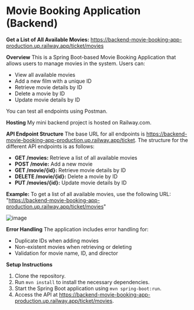 # Movie Booking Application (Backend)


**Get a List of All Available Movies:** https://backend-movie-booking-app-production.up.railway.app/ticket/movies

**Overview**
This is a Spring Boot-based Movie Booking Application that allows users to manage movies in the system. Users can:

- View all available movies
- Add a new film with a unique ID
- Retrieve movie details by ID
- Delete a movie by ID
- Update movie details by ID

You can test all endpoints using Postman.

**Hosting**
My mini backend project is hosted on Railway.com. 

**API Endpoint Structure**
The base URL for all endpoints is https://backend-movie-booking-app-production.up.railway.app/ticket. The structure for the different API endpoints is as follows:

- **GET /movies:** Retrieve a list of all available movies
- **POST /movie:** Add a new movie
- **GET /movie/{id}:** Retrieve movie details by ID
- **DELETE /movie/{id}:** Delete a movie by ID
- **PUT /movies/{id}:** Update movie details by ID

**Example:** To get a list of all available movies, use the following URL: "https://backend-movie-booking-app-production.up.railway.app/ticket/movies"

![image]("postman.png")

**Error Handling**
The application includes error handling for:
- Duplicate IDs when adding movies
- Non-existent movies when retrieving or deleting
- Validation for movie name, ID, and director

**Setup Instructions**
1. Clone the repository.
2. Run `mvn install` to install the necessary dependencies.
3. Start the Spring Boot application using `mvn spring-boot:run`.
4. Access the API at https://backend-movie-booking-app-production.up.railway.app/ticket/movies.
